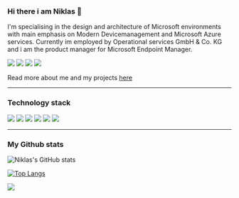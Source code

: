 <p align="center">

### Hi there i am Niklas 👋
I'm specialising in the design and architecture of Microsoft environments with main emphasis on Modern Devicemanagement and Microsoft Azure services.
Currently im employed by Operational services GmbH & Co. KG and i am the product manager for Microsoft Endpoint Manager.


<img src="https://badges.pufler.dev/visits/niklasrast/niklasrast"/> 
<img src="https://badges.pufler.dev/years/niklasrast"/>
<img src="https://badges.pufler.dev/repos/niklasrast"/>
<img src="https://badges.pufler.dev/commits/monthly/niklasrast" />

Read more about me and my projects [here](https://niklasrast.github.io/)
<hr>

### Technology stack

<img src="https://img.shields.io/badge/-PowerShell-blue"/>

<img src="https://img.shields.io/badge/-Azure-blue"/>

<img src="https://img.shields.io/badge/-MSGraph-blue"/>

<img src="https://img.shields.io/badge/-Intune-blue"/>

<img src="https://img.shields.io/badge/-ConfigManager-blue"/>

<img src="https://img.shields.io/badge/-Windows-blue"/>

<hr>

### My Github stats

![Niklas's GitHub stats](https://github-readme-stats.vercel.app/api?username=niklasrast&show_icons=true&theme=react&hide=stars,prs,contribs)


[![Top Langs](https://github-readme-stats.vercel.app/api/top-langs/?username=niklasrast&layout=compact&theme=react)](https://github.com/niklasrast/github-readme-stats)

![](https://komarev.com/ghpvc/?username=niklasrast&label=PROFILE+VIEWS)

</p>
<!--
**niklasrast/niklasrast** is a ✨ _special_ ✨ repository because its `README.md` (this file) appears on your GitHub profile.

Here are some ideas to get you started:

- 🔭 I’m currently working on amazing stuff for Microsoft Intune and Windows 10 Management
- 🌱 I’m currently learning ...
- 👯 I’m looking to collaborate on ...
- 🤔 I’m looking for help with ...
- 💬 Ask me about ...
- 📫 How to reach me: ...
- 😄 Pronouns: ...
- ⚡ Fun fact: ...
-->
